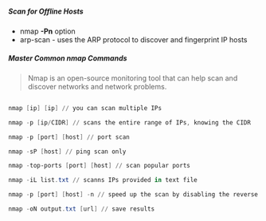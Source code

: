 ##### Scan for Offline Hosts 

- nmap **-Pn** option 
- arp-scan - uses the ARP protocol to discover and fingerprint IP hosts

##### Master Common nmap Commands

> Nmap is an open-source monitoring tool that can help scan and discover networks and network problems.

``` Powershell

nmap [ip] [ip] // you can scan multiple IPs

nmap -p [ip/CIDR] // scans the entire range of IPs, knowing the CIDR

nmap -p [port] [host] // port scan

nmap -sP [host] // ping scan only

nmap -top-ports [port] [host] // scan popular ports

nmap -iL list.txt // scanns IPs provided in text file

nmap -p [port] [host] -n // speed up the scan by disabling the reverse DNS 

nmap -oN output.txt [url] // save results
```